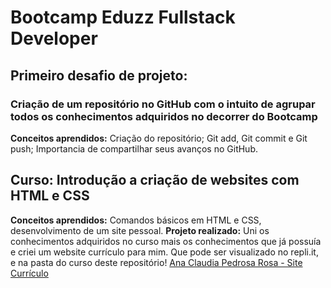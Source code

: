 # Bootcamp Eduzz Fullstack Developer

## Primeiro desafio de projeto: 

### Criação de um repositório no GitHub com o intuito de agrupar todos os conhecimentos adquiridos no decorrer do Bootcamp
**Conceitos aprendidos:** Criação do repositório; Git add, Git commit e Git push; Importancia de compartilhar seus avanços no GitHub. 

## Curso: Introdução a criação de websites com HTML e CSS
**Conceitos aprendidos:** Comandos básicos em HTML e CSS, desenvolvimento de um site pessoal.
**Projeto realizado:** Uni os conhecimentos adquiridos no curso mais os conhecimentos que já possuía e criei um website currículo para mim. Que pode ser visualizado no repli.it, e na pasta do curso deste repositório!
[Ana Claudia Pedrosa Rosa - Site Currículo](https://site-pessoal.a5rosa.repl.co/)


